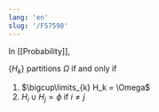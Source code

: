 ```yaml
---
lang: 'en'
slug: '/F57598'
---
```


In [[Probability]],

$\{H_k\}$ partitions $\Omega$ if and only if

1. $\bigcup\limits_{k} H_k = \Omega$
1. $H_i \cup H_j = \phi$ if $i \neq j$
